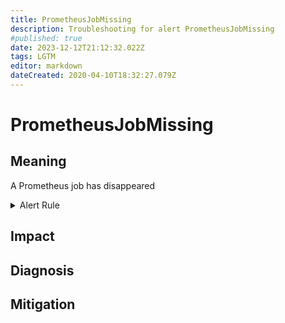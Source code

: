 ```yaml
---
title: PrometheusJobMissing
description: Troubleshooting for alert PrometheusJobMissing
#published: true
date: 2023-12-12T21:12:32.022Z
tags: LGTM
editor: markdown
dateCreated: 2020-04-10T18:32:27.079Z
---
```


# PrometheusJobMissing

## Meaning
[//]: # "Short paragraph that explains what the alert means"
A Prometheus job has disappeared

<details>
  <summary>Alert Rule</summary>

  ```yaml
alert: PrometheusJobMissing
expr: absent(up{job="prometheus"})
for: 0m
labels:
    severity: warning
annotations:
    summary: Prometheus job missing (instance {{ $labels.instance }})
    description: |-
        A Prometheus job has disappeared
          VALUE = {{ $value }}
          LABELS = {{ $labels }}
    runbook: https://github.com/srerun/prometheus-alerts/content/runbooks/PrometheusJobMissing

  ```
</details>


## Impact
[//]: # "What could / will happen if the alert is not addressed"



## Diagnosis
[//]: # "Steps to take to identify the cause of the problem"



## Mitigation
[//]: # "The steps necessary to resolve the alert"
